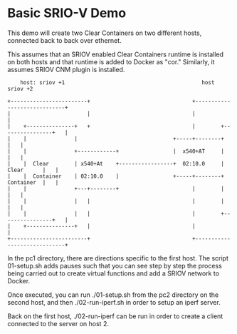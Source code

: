 # Basic SRIO-V Demo

This demo will create two Clear Containers on two different hosts, connected back to back over ethernet.

This assumes that an SRIOV enabled Clear Containers runtime is installed on both hosts and that runtime is added
 to Docker as "cor."  Similarly, it assumes SRIOV CNM plugin is installed.

```
    host: sriov +1                                           host sriov +2

+------------------------+                                +-----------------------------+
|                        |                                |                             |
|    +---------------+   +                                |        +----------------+   |
|    |               |                              +-----+--------+                |   |
|    |               +------------+                 |  x540+AT     |                |   |
|    |  Clear        | x540+At    +-----------------+  02:10.0     |     Clear      |   |
|    |  Container    | 02:10.0    |                 +-----+--------+     Container  |   |
|    |               +---+--------+                       |        |                |   |
|    |               |   |                                |        |                |   |
|    |               |   |                                |        +----------------+   |
|    +---------------+   |                                |                             |
+------------------------+                                +-----------------------------+
```

In the pc1 directory, there are directions specific to the first host.  The script 01-setup.sh adds pauses such that
you can see step by step the process being carried out to create virtual functions and add a SRIOV network to Docker.

Once executed, you can run ./01-setup.sh from the pc2 directory on the second host, and then ./02-run-iperf.sh in order to
setup an iperf server.

Back on the first host, ./02-run-iperf can be run in order to create a client connected to the server on host 2.
